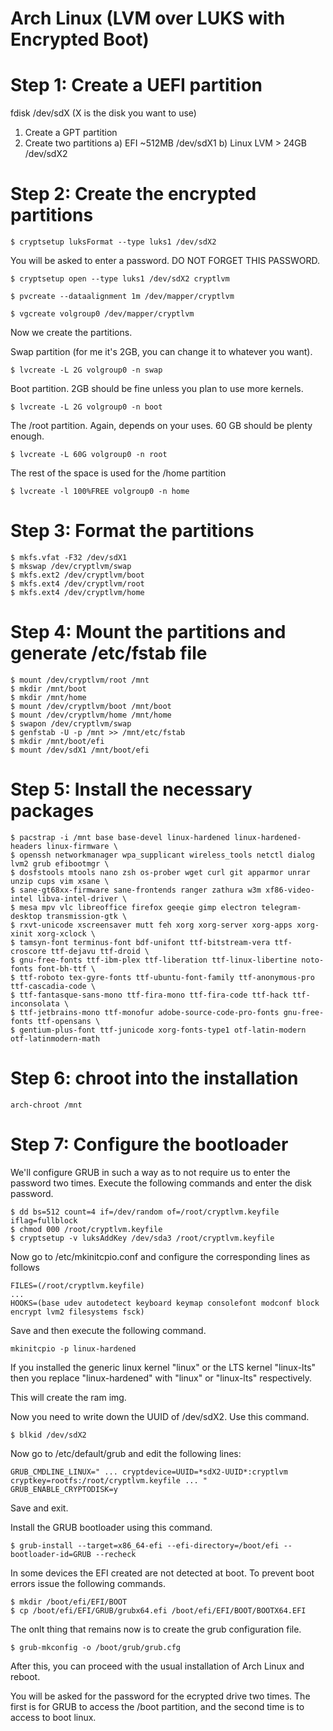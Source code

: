 # Arch Linux (LVM over LUKS with Encrypted Boot)

# Step 1: Create a UEFI partition

fdisk /dev/sdX  (X is the disk you want to use)

1. Create a GPT partition
2. Create two partitions
  a) EFI ~512MB             /dev/sdX1
  b) Linux LVM > 24GB       /dev/sdX2

# Step 2: Create the encrypted partitions

```
$ cryptsetup luksFormat --type luks1 /dev/sdX2
```

You will be asked to enter a password. DO NOT FORGET THIS PASSWORD.

```
$ cryptsetup open --type luks1 /dev/sdX2 cryptlvm

$ pvcreate --dataalignment 1m /dev/mapper/cryptlvm

$ vgcreate volgroup0 /dev/mapper/cryptlvm
```

Now we create the partitions.

Swap partition (for me it's 2GB, you can change it to whatever you want).

```
$ lvcreate -L 2G volgroup0 -n swap   
```

Boot partition. 2GB should be fine unless you plan to use more kernels.

```
$ lvcreate -L 2G volgroup0 -n boot
```

The /root partition. Again, depends on your uses. 60 GB should be plenty enough.

```
$ lvcreate -L 60G volgroup0 -n root
```

The rest of the space is used for the /home partition

```
$ lvcreate -l 100%FREE volgroup0 -n home
```

# Step 3: Format the partitions

```
$ mkfs.vfat -F32 /dev/sdX1
$ mkswap /dev/cryptlvm/swap
$ mkfs.ext2 /dev/cryptlvm/boot
$ mkfs.ext4 /dev/cryptlvm/root
$ mkfs.ext4 /dev/cryptlvm/home
```

# Step 4: Mount the partitions and generate /etc/fstab file

```
$ mount /dev/cryptlvm/root /mnt
$ mkdir /mnt/boot
$ mkdir /mnt/home 
$ mount /dev/cryptlvm/boot /mnt/boot
$ mount /dev/cryptlvm/home /mnt/home
$ swapon /dev/cryptlvm/swap
$ genfstab -U -p /mnt >> /mnt/etc/fstab
$ mkdir /mnt/boot/efi
$ mount /dev/sdX1 /mnt/boot/efi
```

# Step 5: Install the necessary packages

```
$ pacstrap -i /mnt base base-devel linux-hardened linux-hardened-headers linux-firmware \
$ openssh networkmanager wpa_supplicant wireless_tools netctl dialog lvm2 grub efibootmgr \
$ dosfstools mtools nano zsh os-prober wget curl git apparmor unrar unzip cups vim xsane \
$ sane-gt68xx-firmware sane-frontends ranger zathura w3m xf86-video-intel libva-intel-driver \
$ mesa mpv vlc libreoffice firefox geeqie gimp electron telegram-desktop transmission-gtk \
$ rxvt-unicode xscreensaver mutt feh xorg xorg-server xorg-apps xorg-xinit xorg-xclock \
$ tamsyn-font terminus-font bdf-unifont ttf-bitstream-vera ttf-croscore ttf-dejavu ttf-droid \
$ gnu-free-fonts ttf-ibm-plex ttf-liberation ttf-linux-libertine noto-fonts font-bh-ttf \
$ ttf-roboto tex-gyre-fonts ttf-ubuntu-font-family ttf-anonymous-pro ttf-cascadia-code \
$ ttf-fantasque-sans-mono ttf-fira-mono ttf-fira-code ttf-hack ttf-inconsolata \
$ ttf-jetbrains-mono ttf-monofur adobe-source-code-pro-fonts gnu-free-fonts ttf-opensans \
$ gentium-plus-font ttf-junicode xorg-fonts-type1 otf-latin-modern otf-latinmodern-math
```

# Step 6: chroot into the installation

```
arch-chroot /mnt
```

# Step 7: Configure the bootloader

We'll configure GRUB in such a way as to not require us to enter the password two times. Execute
the following commands and enter the disk password.

```
$ dd bs=512 count=4 if=/dev/random of=/root/cryptlvm.keyfile iflag=fullblock
$ chmod 000 /root/cryptlvm.keyfile
$ cryptsetup -v luksAddKey /dev/sda3 /root/cryptlvm.keyfile
```

Now go to /etc/mkinitcpio.conf and configure the corresponding lines as follows

```
FILES=(/root/cryptlvm.keyfile)
...
HOOKS=(base udev autodetect keyboard keymap consolefont modconf block encrypt lvm2 filesystems fsck)
```

Save and then execute the following command.

```
mkinitcpio -p linux-hardened
```

If you installed the generic linux kernel "linux" or the LTS kernel "linux-lts" then you replace
"linux-hardened" with "linux" or "linux-lts" respectively.

This will create the ram img. 

Now you need to write down the UUID of /dev/sdX2. Use this command.

```
$ blkid /dev/sdX2
```

Now go to /etc/default/grub and edit the following lines:

```
GRUB_CMDLINE_LINUX=" ... cryptdevice=UUID=*sdX2-UUID*:cryptlvm cryptkey=rootfs:/root/cryptlvm.keyfile ... "
GRUB_ENABLE_CRYPTODISK=y
```

Save and exit. 

Install the GRUB bootloader using this command.

```
$ grub-install --target=x86_64-efi --efi-directory=/boot/efi --bootloader-id=GRUB --recheck
```

In some devices the EFI created are not detected at boot. To prevent boot errors issue
the following commands.

```
$ mkdir /boot/efi/EFI/BOOT
$ cp /boot/efi/EFI/GRUB/grubx64.efi /boot/efi/EFI/BOOT/BOOTX64.EFI
```

The onlt thing that remains now is to create the grub configuration file. 

```
$ grub-mkconfig -o /boot/grub/grub.cfg
```

After this, you can proceed with the usual installation of Arch Linux and reboot. 

You will be asked for the password for the ecrypted drive two times. The first is for GRUB
to access the /boot partition, and the second time is to access to boot linux. 
